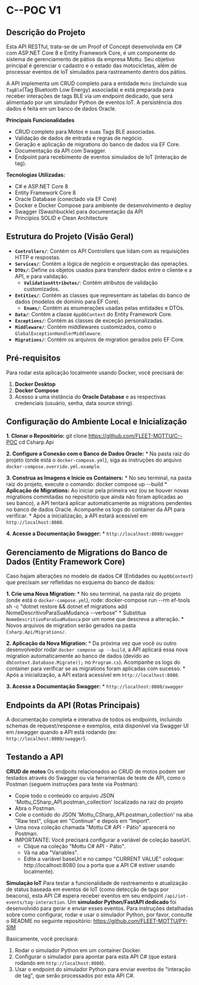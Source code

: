 # C--POC V1


## Descrição do Projeto

Esta API RESTful, trata-se de um Proof of Concept desenvolvida em C# com ASP.NET Core 8 e Entity Framework Core, é um componente do sistema de gerenciamento de pátios da empresa Mottu. Seu objetivo principal é gerenciar o cadastro e o estado das motocicletas, além de processar eventos de IoT simulados para rastreamento dentro dos pátios.

A API implementa um CRUD completo para a entidade `Moto` (incluindo sua `TagBle`(Tag Bluetooth Low Energy) associada) e está preparada para receber interações de tags BLE via um endpoint dedicado, que será alimentado por um simulador Python de eventos IoT. A persistência dos dados é feita em um banco de dados Oracle.

**Principais Funcionalidades**
* CRUD completo para Motos e suas Tags BLE associadas.
* Validação de dados de entrada e regras de negócio.
* Geração e aplicação de migrations do banco de dados via EF Core.
* Documentação da API com Swagger.
* Endpoint para recebimento de eventos simulados de IoT (interação de tag).

**Tecnologias Utilizadas:**
* C# e ASP.NET Core 8
* Entity Framework Core 8
* Oracle Database (conectado via EF Core)
* Docker e Docker Compose para ambiente de desenvolvimento e deploy
* Swagger (Swashbuckle) para documentação da API
* Princípios SOLID e Clean Architecture


## Estrutura do Projeto (Visão Geral)

* **`Controllers/`**: Contém os API Controllers que lidam com as requisições HTTP e respostas.
* **`Services/`**: Contém a lógica de negócio e orquestração das operações.
* **`DTOs/`**: Define os objetos usados para transferir dados entre o cliente e a API, e para validação.
    * **`ValidationAttributes/`**: Contém atributos de validação customizados.
* **`Entities/`**: Contém as classes que representam as tabelas do banco de dados (modelos de domínio para EF Core).
    * **`Enums/`**: Contém as enumerações usadas pelas entidades e DTOs.
* **`Data/`**: Contém a classe `AppDbContext` do Entity Framework Core.
* **`Exceptions/`**: Contém as classes de exceção personalizadas.
* **`Middleware/`**: Contém middlewares customizados, como o `GlobalExceptionHandlerMiddleware`.
* **`Migrations/`**: Contém os arquivos de migration gerados pelo EF Core.


## Pré-requisitos

Para rodar esta aplicação localmente usando Docker, você precisará de:

1.  **Docker Desktop**
2.  **Docker Compose**
3.  Acesso a uma instância do **Oracle Database** e as respectivas credenciais (usuário, senha, data source string).


## Configuração do Ambiente Local e Inicialização

**1. Clonar o Repositório:**
    git clone https://github.com/FLEET-MOTTU/C--POC
    cd Csharp.Api

**2. Configure a Conexão com o Banco de Dados Oracle:**
    * Na pasta raiz do projeto (onde está o `docker-compose.yml`), siga as instruções do arquivo `docker-compose.override.yml.example`.
 
 **3. Construa as Imagens e Inicie os Containers:**
    * No seu terminal, na pasta raiz do projeto, execute o comando:
        docker compose up --build
    * **Aplicação de Migrations:** Ao iniciar pela primeira vez (ou se houver novas migrations commitadas no repositório que ainda não foram aplicadas ao seu banco), a API tentará aplicar automaticamente as migrations pendentes no banco de dados Oracle. Acompanhe os logs do container da API para verificar.
    * Após a inicialização, a API estará acessível em `http://localhost:8080`.

**4. Acesse a Documentação Swagger:**
    * `http://localhost:8080/swagger`


## Gerenciamento de Migrations do Banco de Dados (Entity Framework Core)

Caso hajam alterações no modelo de dados C# (Entidades ou `AppDbContext`) que precisam ser refletidas no esquema do banco de dados:

**1. Crie uma Nova Migration:**
    * No seu terminal, na pasta raiz do projeto (onde está o `docker-compose.yml`), rode:
        docker-compose run --rm ef-tools sh -c "dotnet restore && dotnet ef migrations add NomeDescritivoParaSuaMudanca --verbose"
    * Substitua `NomeDescritivoParaSuaMudanca` por um nome que descreva a alteração.
    * Novos arquivos de migration serão gerados na pasta `Csharp.Api/Migrations/`.

**2. Aplicação da Nova Migration:**
    * Da próxima vez que você ou outro desenvolvedor rodar `docker compose up --build`, a API aplicará essa nova migration automaticamente ao banco de dados (devido ao `dbContext.Database.Migrate();` no `Program.cs`). Acompanhe os logs do container para verificar se as migrations foram aplicadas com sucesso.
    * Após a inicialização, a API estará acessível em `http://localhost:8080`.

**3. Acesse a Documentação Swagger:**
    * `http://localhost:8080/swagger`


## Endpoints da API (Rotas Principais)

A documentação completa e interativa de todos os endpoints, incluindo schemas de request/response e exemplos, está disponível via Swagger UI em /swagger quando a API está rodando (ex: `http://localhost:8080/swagger`).


## Testando a API

**CRUD de motos**
Os endpoits relacionados ao CRUD de motos podem ser testados através do Swagger ou via ferramentas de teste de API, como o Postman (seguem instruções para teste via Postman):
* Copie todo o conteúdo co arquivo JSON 'Mottu_CSharp_API.postman_collection' localizado na raiz do projeto
* Abra o Postman.
* Cole o contúdo do JSON 'Mottu_CSharp_API.postman_collection' na aba "Raw text", clique em "Continue" e depois em "Import".
* Uma nova coleção chamada "Mottu C# API - Pátio" aparecerá no Postman.
* IMPORTANTE: Você precisará configurar a variável de coleção baseUrl.
    * Clique na coleção "Mottu C# API - Pátio".
    * Vá na aba "Variables".
    * Edite a variável baseUrl e no campo "CURRENT VALUE" coloque: http://localhost:8080 (ou a porta que a API C# estiver usando localmente).


**Simulação IoT**
Para testar a funcionalidade de rastreamento e atualização de status baseada em eventos de IoT (como detecção de tags por beacons), esta API C# espera receber eventos em seu endpoint `/api/iot-events/tag-interaction`.
Um **simulador Python/FastAPI dedicado** foi desenvolvido para gerar e enviar esses eventos. Para instruções detalhadas sobre como configurar, rodar e usar o simulador Python, por favor, consulte o README no seguinte repositório: https://github.com/FLEET-MOTTU/PY-SIM

Basicamente, você precisará:
1.  Rodar o simulador Python em um container Docker.
2.  Configurar o simulador para apontar para esta API C# (que estará rodando em `http://localhost:8080`).
3.  Usar o endpoint do simulador Python para enviar eventos de "interação de tag", que serão processados por esta API C#.